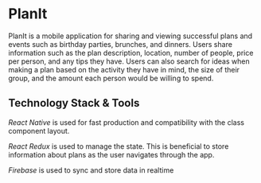 # PlanIt

PlanIt is a mobile application for sharing and viewing successful plans and events such as birthday parties, brunches, and dinners.  Users share information such as the plan description, location, number of people, price per person, and any tips they have.  Users can also search for ideas when making a plan based on the activity they have in mind, the size of their group, and the amount each person would be willing to spend.

## Technology Stack & Tools

_React Native_ is used for fast production and compatibility with the class component layout.

_React Redux_ is used to manage the state. This is beneficial to store information about plans as the user navigates through the app. 

_Firebase_ is used to sync and store data in realtime

